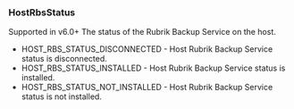 ### HostRbsStatus
Supported in v6.0+
  The status of the Rubrik Backup Service on the host.

- HOST_RBS_STATUS_DISCONNECTED - Host Rubrik Backup Service status is disconnected.
- HOST_RBS_STATUS_INSTALLED - Host Rubrik Backup Service status is installed.
- HOST_RBS_STATUS_NOT_INSTALLED - Host Rubrik Backup Service status is not installed.
